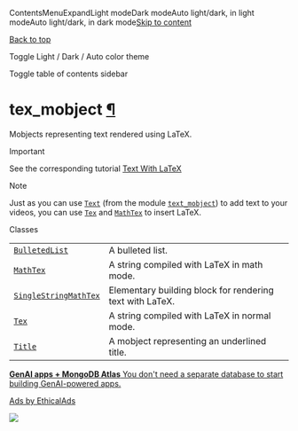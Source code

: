 ContentsMenuExpandLight modeDark modeAuto light/dark, in light modeAuto light/dark, in dark mode[Skip to content](https://docs.manim.community/en/stable/reference/manim.mobject.text.tex_mobject.html#furo-main-content)

[Back to top](https://docs.manim.community/en/stable/reference/manim.mobject.text.tex_mobject.html#)

Toggle Light / Dark / Auto color theme

Toggle table of contents sidebar

# tex\_mobject [¶](https://docs.manim.community/en/stable/reference/manim.mobject.text.tex_mobject.html\#module-manim.mobject.text.tex_mobject "Link to this heading")

Mobjects representing text rendered using LaTeX.

Important

See the corresponding tutorial [Text With LaTeX](https://docs.manim.community/en/stable/guides/using_text.html#rendering-with-latex)

Note

Just as you can use [`Text`](https://docs.manim.community/en/stable/reference/manim.mobject.text.text_mobject.Text.html#manim.mobject.text.text_mobject.Text "manim.mobject.text.text_mobject.Text") (from the module [`text_mobject`](https://docs.manim.community/en/stable/reference/manim.mobject.text.text_mobject.html#module-manim.mobject.text.text_mobject "manim.mobject.text.text_mobject")) to add text to your videos, you can use [`Tex`](https://docs.manim.community/en/stable/reference/manim.mobject.text.tex_mobject.Tex.html#manim.mobject.text.tex_mobject.Tex "manim.mobject.text.tex_mobject.Tex") and [`MathTex`](https://docs.manim.community/en/stable/reference/manim.mobject.text.tex_mobject.MathTex.html#manim.mobject.text.tex_mobject.MathTex "manim.mobject.text.tex_mobject.MathTex") to insert LaTeX.

Classes

|     |     |
| --- | --- |
| [`BulletedList`](https://docs.manim.community/en/stable/reference/manim.mobject.text.tex_mobject.BulletedList.html#manim.mobject.text.tex_mobject.BulletedList "manim.mobject.text.tex_mobject.BulletedList") | A bulleted list. |
| [`MathTex`](https://docs.manim.community/en/stable/reference/manim.mobject.text.tex_mobject.MathTex.html#manim.mobject.text.tex_mobject.MathTex "manim.mobject.text.tex_mobject.MathTex") | A string compiled with LaTeX in math mode. |
| [`SingleStringMathTex`](https://docs.manim.community/en/stable/reference/manim.mobject.text.tex_mobject.SingleStringMathTex.html#manim.mobject.text.tex_mobject.SingleStringMathTex "manim.mobject.text.tex_mobject.SingleStringMathTex") | Elementary building block for rendering text with LaTeX. |
| [`Tex`](https://docs.manim.community/en/stable/reference/manim.mobject.text.tex_mobject.Tex.html#manim.mobject.text.tex_mobject.Tex "manim.mobject.text.tex_mobject.Tex") | A string compiled with LaTeX in normal mode. |
| [`Title`](https://docs.manim.community/en/stable/reference/manim.mobject.text.tex_mobject.Title.html#manim.mobject.text.tex_mobject.Title "manim.mobject.text.tex_mobject.Title") | A mobject representing an underlined title. |

[**GenAI apps + MongoDB Atlas** You don't need a separate database to start building GenAI-powered apps.](https://server.ethicalads.io/proxy/click/8271/019600ed-643e-7581-add9-bea236414758/)

[Ads by EthicalAds](https://www.ethicalads.io/advertisers/?ref=ea-text)

![](https://server.ethicalads.io/proxy/view/8271/019600ed-643e-7581-add9-bea236414758/)